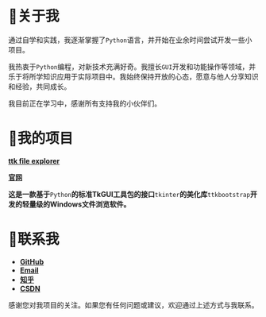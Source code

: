 
# 👋关于我

通过自学和实践，我逐渐掌握了`Python`语言，并开始在业余时间尝试开发一些小项目。

我热衷于`Python`编程，对新技术充满好奇。我擅长`GUI`开发和功能操作等领域，并乐于将所学知识应用于实际项目中。我始终保持开放的心态，愿意与他人分享知识和经验，共同成长。

我目前正在学习中，感谢所有支持我的小伙伴们。

# 👀我的项目

[**ttk file explorer**](https://github.com/pyheight/ttk-file-explorer/)

[**官网**](https://pyheight.github.io/ttk-file-explorer/)

**这是一款基于**`Python`**的标准TkGUI工具包的接口**`tkinter`**的美化库**`ttkbootstrap`**开发的轻量级的Windows文件浏览软件。**

# 🌱联系我

- [**GitHub**](https://github.com/pyheight)
- [**Email**](mailto:276581780@qq.com)
- [**知乎**](https://www.zhihu.com/people/height-8)
- [**CSDN**](https://blog.csdn.net/2302_82330415)

感谢您对我项目的关注。如果您有任何问题或建议，欢迎通过上述方式与我联系。

